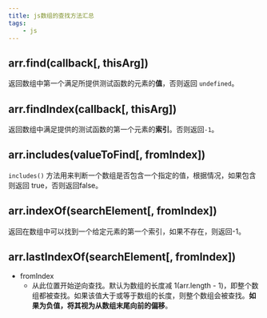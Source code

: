```yaml
---
title: js数组的查找方法汇总
tags:
    - js
---
```


## arr.find(callback[, thisArg])

返回数组中第一个满足所提供测试函数的元素的**值**，否则返回 `undefined`。

## arr.findIndex(callback[, thisArg])

返回数组中满足提供的测试函数的第一个元素的**索引**。否则返回`-1`。

## arr.includes(valueToFind[, fromIndex])

`includes()` 方法用来判断一个数组是否包含一个指定的值，根据情况，如果包含则返回 true，否则返回false。

## arr.indexOf(searchElement[, fromIndex])

返回在数组中可以找到一个给定元素的第一个索引，如果不存在，则返回-1。

## arr.lastIndexOf(searchElement[, fromIndex])

- fromIndex
  - 从此位置开始逆向查找。默认为数组的长度减 1(arr.length - 1)，即整个数组都被查找。如果该值大于或等于数组的长度，则整个数组会被查找。**如果为负值，将其视为从数组末尾向前的偏移**。
